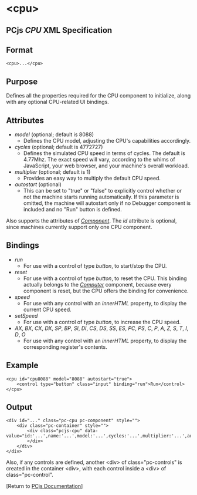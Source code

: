 &lt;cpu&gt;
===

PCjs *CPU* XML Specification
---

Format
---
	<cpu>...</cpu>

Purpose
---
Defines all the properties required for the CPU component to initialize, along with any optional CPU-related UI bindings.

Attributes
---
* *model* (optional; default is 8088)
	* Defines the CPU model, adjusting the CPU's capabilities accordingly.
* *cycles* (optional; default is 4772727)
	* Defines the simulated CPU speed in terms of cycles. The default is 4.77Mhz. The exact speed will vary, according
	to the whims of JavaScript, your web browser, and your machine's overall workload.
* *multiplier* (optional; default is 1)
	* Provides an easy way to multiply the default CPU speed.
* *autostart* (optional)
	* This can be set to "true" or "false" to explicitly control whether or not the machine starts running automatically.
	If this parameter is omitted, the machine will autostart only if no Debugger component is included and no "Run" button is defined.

Also supports the attributes of *[Component](/docs/pcjs/component/)*. The *id* attribute is optional, since machines
currently support only one CPU component.


Bindings
---
* *run*
	* For use with a control of type *button*, to start/stop the CPU.
* *reset*
	* For use with a control of type *button*, to reset the CPU. This binding actually belongs to the
	*[Computer](/docs/pcjs/computer/)* component, because every component is reset, but the CPU offers the binding
	for convenience.
* *speed*
	* For use with any control with an *innerHTML* property, to display the current CPU speed.
* *setSpeed*
	* For use with a control of type *button*, to increase the CPU speed.
* *AX*, *BX*, *CX*, *DX*, *SP*, *BP*, *SI*, *DI*, *CS*, *DS*, *SS*, *ES*, *PC*, *PS*, *C*, *P*, *A*, *Z*, *S*, *T*, *I*, *D*, *O*
	* For use with any control with an *innerHTML* property, to display the corresponding register's contents.

Example
---
	<cpu id="cpu8088" model="8088" autostart="true">
		<control type="button" class="input" binding="run">Run</control>
	</cpu>

Output
---
	<div id="..." class="pc-cpu pc-component" style="">
		<div class="pc-container" style="">
			<div class="pcjs-cpu" data-value="id:'...',name:'...',model:'...',cycles:'...',multiplier:'...',autostart:'...'">
			</div>
		</div>
	</div>

Also, if any controls are defined, another &lt;div&gt; of class="pc-controls" is created in the container &lt;div&gt;,
with each control inside a &lt;div&gt; of class="pc-control".

[Return to [PCjs Documentation](..)]